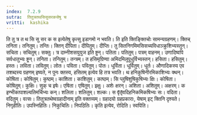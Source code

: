 ```yaml
---
index:  7.2.9
sutra:  तितुत्रतथसिसुसरकसेषु च
vritti:  kashika 
---
```


ति तु त्र त थ सि सु सर क स इत्येतेषु कृत्सु इडागमो न भवति। ति इति क्तिङ्क्तिचोः सामन्यग्रहणम्। क्तिच् तनिता। तनितुम्। तन्तिः। क्तिन् दीपिता। दीपितुम्। दीप्तिः। तु सितनिगमिमसिसच्यविधाञ्क्रुशिभ्यस्तुन्। सचिता। सचितुम्। सक्तुः। त्र दाम्नीशसयुयुज इति ष्ट्रन्। पतिता। पतितुम्। पत्रम् वाहनम्। उणादिष्वपि सर्वधातुभ्यः ष्ट्रन्। तनिता। तनितुम्। तन्त्रम्। त हसिमृग्रिण्वा अमिदमिलूपूधुर्विभ्यस्तन्। हसिता। हसितुम्। हस्तः। लविता। लवितुम्। लोतः। पविता। पवितुम्। पोतः। धूर्विता। धूर्वितुम्। धूर्तः। औणादिकस्य एव तशब्दस्य ग्रहणम् इष्यते, न पुनः क्तस्य, हसितम् इत्येव हि तत्र भवति। थ हनिकुषिनीरमिकाशिभ्यः क्थन्। कोषिता। कोषितुम्। कुष्ठम्। काशिता। काशितुम्। काष्ठम्। सि प्लुषिशुषिकुषिभ्यः क्षिः। कोषिता। कोषितुम्। कुक्षिः। सुक् च इषेः। एषिता। एषितुम्। इक्षुः। अशेः क्षरन्। अशिता। अशितुम्। अक्षरम्। क इण्भीकापाशल्यतिमर्चिभ्यः कन्। शलिता। शलितुम्। शल्कः। स वृ̄तृ̄वदिहनिकमिकषिभ्यः सः। वदिता। वदितुम्। वत्सः। तितुत्रतथेष्वग्रहादीनाम् इति वक्तव्यम्। ग्रहादयो ग्रहप्रकाराः, येषाम् इट् क्तिनि दृश्यते। निगृहीतिः। उपस्निहितिः। निकुचितिः। निपठितिः। कृति इत्येव, रोदिति। स्वपिति।

